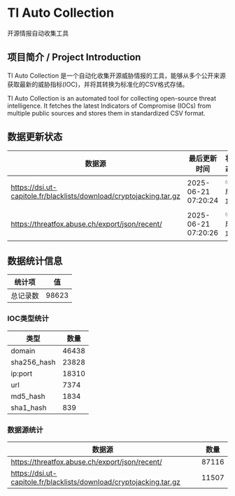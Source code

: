 # TI Auto Collection

 开源情报自动收集工具

## 项目简介 / Project Introduction

TI Auto Collection 是一个自动化收集开源威胁情报的工具，能够从多个公开来源获取最新的威胁指标(IOC)，并将其转换为标准化的CSV格式存储。

TI Auto Collection is an automated tool for collecting open-source threat intelligence. It fetches the latest Indicators of Compromise (IOCs) from multiple public sources and stores them in standardized CSV format.

## 数据更新状态

| 数据源 | 最后更新时间 | 状态 |
|--------|------------|------|
| https://dsi.ut-capitole.fr/blacklists/download/cryptojacking.tar.gz | 2025-06-21 07:20:24 | ✅ 成功 |
| https://threatfox.abuse.ch/export/json/recent/ | 2025-06-21 07:20:26 | ✅ 成功 |























































































## 数据统计信息

| 统计项 | 值 |
|--------|----|
| 总记录数 | 98623 |

### IOC类型统计

| 类型 | 数量 |
|------|------|
| domain | 46438 |
| sha256_hash | 23828 |
| ip:port | 18310 |
| url | 7374 |
| md5_hash | 1834 |
| sha1_hash | 839 |

### 数据源统计

| 数据源 | 数量 |
|--------|------|
| https://threatfox.abuse.ch/export/json/recent/ | 87116 |
| https://dsi.ut-capitole.fr/blacklists/download/cryptojacking.tar.gz | 11507 |

